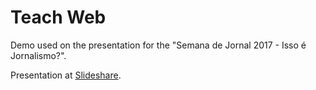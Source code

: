 # Teach Web

Demo used on the presentation for the "Semana de Jornal 2017 - Isso é Jornalismo?".

Presentation at [Slideshare](https://www.slideshare.net/GabrielFernandes47/internet-em-pauta-desmistificando-o-desenvolvimento-de-websites). 
